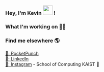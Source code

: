 ### Hey, I'm Kevin <img src="https://media.giphy.com/media/hvRJCLFzcasrR4ia7z/giphy.gif" width="30px"> !

### What I'm working on 👨‍💻

### Find me elsewhere 🌎

[🚀: RocketPunch](https://www.rocketpunch.com/@kevinhwang1227) <br>
[💼: LinkedIn](https://www.linkedin.com/in/kevin-hwang-sh) <br>
[📸: Instagram](https://instagram.com/kevinhwang__) - School of Computing KAIST 🏀
